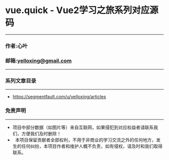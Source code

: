 #  vue.quick - Vue2学习之旅系列对应源码 

****
### 作者:心叶
### 邮箱:yelloxing@gmail.com
****

### 系列文章目录
------
*  https://segmentfault.com/u/yelloxing/articles

### 免责声明
------
*   项目中部分数据（如图片等）来自互联网，如果侵犯到对应权益者请联系我们，方便我们及时删除！
*   本项目保留贡献者全部权利，不用于非商业的学习交流之外的任何地方，发生的任何纠纷，本项目作者和维护人概不负责，如有侵权，请及时和我们取得联系。
